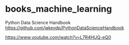 # books_machine_learning

Python Data Science Handbook
https://github.com/jakevdp/PythonDataScienceHandbook

https://www.youtube.com/watch?v=L7R4HUQ-eQ0
